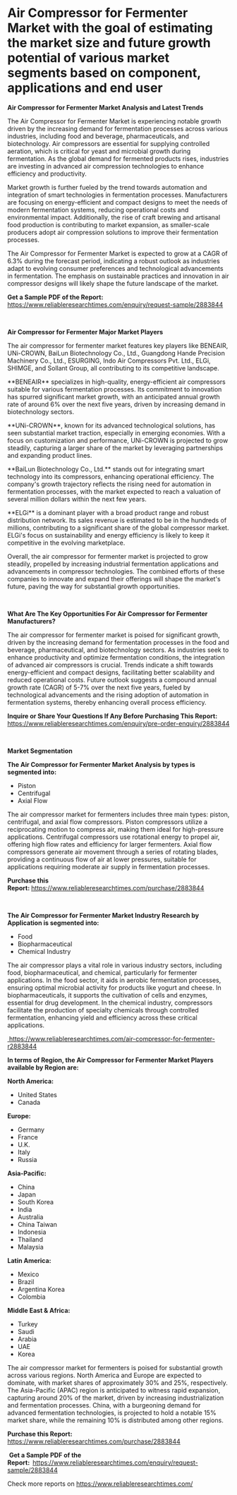 <p><h1>Air Compressor for Fermenter Market with the goal of estimating the market size and future growth potential of various market segments based on component, applications and end user</h1></p><p><strong>Air Compressor for Fermenter Market Analysis and Latest Trends</strong></p>
<p><p>The Air Compressor for Fermenter Market is experiencing notable growth driven by the increasing demand for fermentation processes across various industries, including food and beverage, pharmaceuticals, and biotechnology. Air compressors are essential for supplying controlled aeration, which is critical for yeast and microbial growth during fermentation. As the global demand for fermented products rises, industries are investing in advanced air compression technologies to enhance efficiency and productivity.</p><p>Market growth is further fueled by the trend towards automation and integration of smart technologies in fermentation processes. Manufacturers are focusing on energy-efficient and compact designs to meet the needs of modern fermentation systems, reducing operational costs and environmental impact. Additionally, the rise of craft brewing and artisanal food production is contributing to market expansion, as smaller-scale producers adopt air compression solutions to improve their fermentation processes.</p><p>The Air Compressor for Fermenter Market is expected to grow at a CAGR of 6.3% during the forecast period, indicating a robust outlook as industries adapt to evolving consumer preferences and technological advancements in fermentation. The emphasis on sustainable practices and innovation in air compressor designs will likely shape the future landscape of the market.</p></p>
<p><strong>Get a Sample PDF of the Report:&nbsp;</strong> <a href="https://www.reliableresearchtimes.com/enquiry/request-sample/2883844?utm_campaign=2627&utm_medium=2&utm_source=Github&utm_content=ia&utm_term=13032025&utm_id=air-compressor-for-fermenter">https://www.reliableresearchtimes.com/enquiry/request-sample/2883844</a></p>
<p>&nbsp;</p>
<p><strong>Air Compressor for Fermenter Major Market Players</strong></p>
<p><p>The air compressor for fermenter market features key players like BENEAIR, UNi-CROWN, BaiLun Biotechnology Co., Ltd., Guangdong Hande Precision Machinery Co., Ltd., ESURGING, Indo Air Compressors Pvt. Ltd., ELGi, SHIMGE, and Sollant Group, all contributing to its competitive landscape.</p><p>**BENEAIR** specializes in high-quality, energy-efficient air compressors suitable for various fermentation processes. Its commitment to innovation has spurred significant market growth, with an anticipated annual growth rate of around 6% over the next five years, driven by increasing demand in biotechnology sectors.</p><p>**UNi-CROWN**, known for its advanced technological solutions, has seen substantial market traction, especially in emerging economies. With a focus on customization and performance, UNi-CROWN is projected to grow steadily, capturing a larger share of the market by leveraging partnerships and expanding product lines.</p><p>**BaiLun Biotechnology Co., Ltd.** stands out for integrating smart technology into its compressors, enhancing operational efficiency. The company's growth trajectory reflects the rising need for automation in fermentation processes, with the market expected to reach a valuation of several million dollars within the next few years.</p><p>**ELGi** is a dominant player with a broad product range and robust distribution network. Its sales revenue is estimated to be in the hundreds of millions, contributing to a significant share of the global compressor market. ELGi's focus on sustainability and energy efficiency is likely to keep it competitive in the evolving marketplace.</p><p>Overall, the air compressor for fermenter market is projected to grow steadily, propelled by increasing industrial fermentation applications and advancements in compressor technologies. The combined efforts of these companies to innovate and expand their offerings will shape the market's future, paving the way for substantial growth opportunities.</p></p>
<p>&nbsp;</p>
<p><strong>What Are The Key Opportunities For Air Compressor for Fermenter Manufacturers?</strong></p>
<p><p>The air compressor for fermenter market is poised for significant growth, driven by the increasing demand for fermentation processes in the food and beverage, pharmaceutical, and biotechnology sectors. As industries seek to enhance productivity and optimize fermentation conditions, the integration of advanced air compressors is crucial. Trends indicate a shift towards energy-efficient and compact designs, facilitating better scalability and reduced operational costs. Future outlook suggests a compound annual growth rate (CAGR) of 5-7% over the next five years, fueled by technological advancements and the rising adoption of automation in fermentation systems, thereby enhancing overall process efficiency.</p></p>
<p><strong>Inquire or Share Your Questions If Any Before Purchasing This Report:</strong> <a href="https://www.reliableresearchtimes.com/enquiry/pre-order-enquiry/2883844?utm_campaign=2627&utm_medium=2&utm_source=Github&utm_content=ia&utm_term=13032025&utm_id=air-compressor-for-fermenter">https://www.reliableresearchtimes.com/enquiry/pre-order-enquiry/2883844</a></p>
<p>&nbsp;</p>
<p><strong>Market Segmentation</strong></p>
<p><strong>The Air Compressor for Fermenter Market Analysis by types is segmented into:</strong></p>
<p><ul><li>Piston</li><li>Centrifugal</li><li>Axial Flow</li></ul></p>
<p><p>The air compressor market for fermenters includes three main types: piston, centrifugal, and axial flow compressors. Piston compressors utilize a reciprocating motion to compress air, making them ideal for high-pressure applications. Centrifugal compressors use rotational energy to propel air, offering high flow rates and efficiency for larger fermenters. Axial flow compressors generate air movement through a series of rotating blades, providing a continuous flow of air at lower pressures, suitable for applications requiring moderate air supply in fermentation processes.</p></p>
<p><strong>Purchase this Report:&nbsp;</strong><a href="https://www.reliableresearchtimes.com/purchase/2883844?utm_campaign=2627&utm_medium=2&utm_source=Github&utm_content=ia&utm_term=13032025&utm_id=air-compressor-for-fermenter">https://www.reliableresearchtimes.com/purchase/2883844</a></p>
<p>&nbsp;</p>
<p><strong>The Air Compressor for Fermenter Market Industry Research by Application is segmented into:</strong></p>
<p><ul><li>Food</li><li>Biopharmaceutical</li><li>Chemical Industry</li></ul></p>
<p><p>The air compressor plays a vital role in various industry sectors, including food, biopharmaceutical, and chemical, particularly for fermenter applications. In the food sector, it aids in aerobic fermentation processes, ensuring optimal microbial activity for products like yogurt and cheese. In biopharmaceuticals, it supports the cultivation of cells and enzymes, essential for drug development. In the chemical industry, compressors facilitate the production of specialty chemicals through controlled fermentation, enhancing yield and efficiency across these critical applications.</p></p>
<p><a href="https://www.reliableresearchtimes.com/air-compressor-for-fermenter-r2883844?utm_campaign=2627&utm_medium=2&utm_source=Github&utm_content=ia&utm_term=13032025&utm_id=air-compressor-for-fermenter">&nbsp;https://www.reliableresearchtimes.com/air-compressor-for-fermenter-r2883844</a></p>
<p><strong>In terms of Region, the Air Compressor for Fermenter Market Players available by Region are:</strong></p>
<p>
    <p> <strong> North America: </strong>
        <ul>
            <li>United States</li>
            <li>Canada</li>
        </ul>
        </p> 
    <p> <strong> Europe: </strong>
        <ul>
            <li>Germany</li>
            <li>France</li>
            <li>U.K.</li>
            <li>Italy</li>
            <li>Russia</li>
        </ul>
        </p> 
    <p> <strong> Asia-Pacific: </strong>
        <ul>
            <li>China</li>
            <li>Japan</li>
            <li>South Korea</li>
            <li>India</li>
            <li>Australia</li>
            <li>China Taiwan</li>
            <li>Indonesia</li>
            <li>Thailand</li>
            <li>Malaysia</li>
        </ul>
        </p> 
    <p> <strong> Latin America: </strong>
        <ul>
            <li>Mexico</li>
            <li>Brazil</li>
            <li>Argentina Korea</li>
            <li>Colombia</li>
        </ul>
        </p> 
    <p> <strong> Middle East & Africa: </strong>
        <ul>
            <li>Turkey</li>
            <li>Saudi</li>
            <li>Arabia</li>
            <li>UAE</li>
            <li>Korea</li>
        </ul>
    </p>
    </p>
<p><p>The air compressor market for fermenters is poised for substantial growth across various regions. North America and Europe are expected to dominate, with market shares of approximately 30% and 25%, respectively. The Asia-Pacific (APAC) region is anticipated to witness rapid expansion, capturing around 20% of the market, driven by increasing industrialization and fermentation processes. China, with a burgeoning demand for advanced fermentation technologies, is projected to hold a notable 15% market share, while the remaining 10% is distributed among other regions.</p></p>
<p><strong>Purchase this Report: </strong><a href="https://www.reliableresearchtimes.com/purchase/2883844?utm_campaign=2627&utm_medium=2&utm_source=Github&utm_content=ia&utm_term=13032025&utm_id=air-compressor-for-fermenter">https://www.reliableresearchtimes.com/purchase/2883844</a></p>
<p>&nbsp;<strong>Get a Sample PDF of the Report:&nbsp;&nbsp;</strong><a href="https://www.reliableresearchtimes.com/enquiry/request-sample/2883844?utm_campaign=2627&utm_medium=2&utm_source=Github&utm_content=ia&utm_term=13032025&utm_id=air-compressor-for-fermenter">https://www.reliableresearchtimes.com/enquiry/request-sample/2883844</a></p>
<p><strong></strong></p>
<p>Check more reports on <a href="https://www.reliableresearchtimes.com/?utm_campaign=2627&utm_medium=2&utm_source=Github&utm_content=ia&utm_term=13032025&utm_id=air-compressor-for-fermenter">https://www.reliableresearchtimes.com/</a></p>